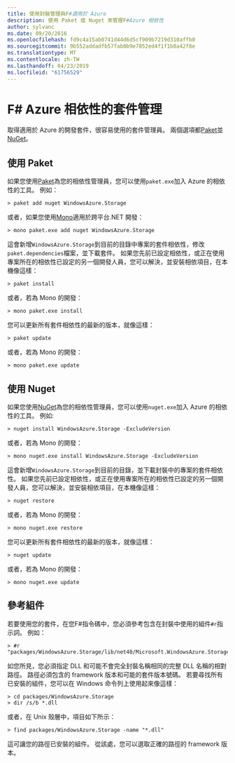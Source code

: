 ```yaml
---
title: 使用封裝管理與F#適用於 Azure
description: 使用 Paket 或 Nuget 來管理F#Azure 相依性
author: sylvanc
ms.date: 09/20/2016
ms.openlocfilehash: fd9c4a15ab0741d44d6d5cf909b7219d310affb0
ms.sourcegitcommit: 9b552addadfb57fab0b9e7852ed4f1f1b8a42f8e
ms.translationtype: MT
ms.contentlocale: zh-TW
ms.lasthandoff: 04/23/2019
ms.locfileid: "61756529"
---
```

# <a name="package-management-for-f-azure-dependencies"></a>F# Azure 相依性的套件管理

取得適用於 Azure 的開發套件，很容易使用的套件管理員。 兩個選項都[Paket](https://fsprojects.github.io/Paket/)並[NuGet](https://www.nuget.org/)。

## <a name="using-paket"></a>使用 Paket

如果您使用[Paket](https://fsprojects.github.io/Paket/)為您的相依性管理員，您可以使用`paket.exe`加入 Azure 的相依性的工具。 例如：

    > paket add nuget WindowsAzure.Storage

或者，如果您使用[Mono](https://www.mono-project.com/)適用於跨平台.NET 開發：

    > mono paket.exe add nuget WindowsAzure.Storage

這會新增`WindowsAzure.Storage`到目前的目錄中專案的套件相依性，修改`paket.dependencies`檔案，並下載套件。 如果您先前已設定相依性，或正在使用專案所在的相依性已設定的另一個開發人員，您可以解決，並安裝相依項目，在本機像這樣：

    > paket install

或者，若為 Mono 的開發：

    > mono paket.exe install

您可以更新所有套件相依性的最新的版本，就像這樣：

    > paket update

或者，若為 Mono 的開發：

    > mono paket.exe update

## <a name="using-nuget"></a>使用 Nuget

如果您使用[NuGet](https://www.nuget.org/)為您的相依性管理員，您可以使用`nuget.exe`加入 Azure 的相依性的工具。 例如: 

    > nuget install WindowsAzure.Storage -ExcludeVersion

或者，若為 Mono 的開發：

    > mono nuget.exe install WindowsAzure.Storage -ExcludeVersion

這會新增`WindowsAzure.Storage`到目前的目錄，並下載封裝中的專案的套件相依性。 如果您先前已設定相依性，或正在使用專案所在的相依性已設定的另一個開發人員，您可以解決，並安裝相依項目，在本機像這樣：

    > nuget restore 

或者，若為 Mono 的開發：

    > mono nuget.exe restore

您可以更新所有套件相依性的最新的版本，就像這樣：

    > nuget update

或者，若為 Mono 的開發：

    > mono nuget.exe update

## <a name="referencing-assemblies"></a>參考組件

若要使用您的套件，在您F#指令碼中，您必須參考包含在封裝中使用的組件`#r`指示詞。 例如：

    > #r "packages/WindowsAzure.Storage/lib/net40/Microsoft.WindowsAzure.Storage.dll"

如您所見，您必須指定 DLL 和可能不會完全封裝名稱相同的完整 DLL 名稱的相對路徑。 路徑必須包含的 framework 版本和可能的套件版本號碼。 若要尋找所有已安裝的組件，您可以在 Windows 命令列上使用起來像這樣：

    > cd packages/WindowsAzure.Storage
    > dir /s/b *.dll

或者，在 Unix 殼層中，項目如下所示：

    > find packages/WindowsAzure.Storage -name "*.dll"

這可讓您的路徑已安裝的組件。 從該處，您可以選取正確的路徑的 framework 版本。

